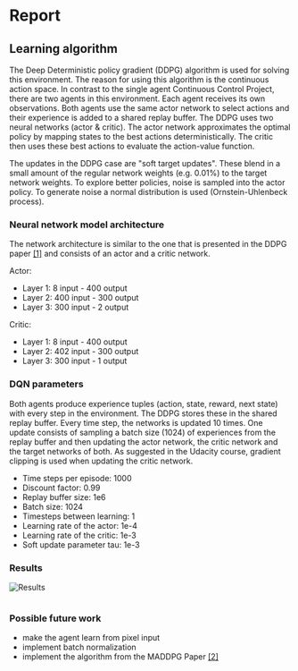 # Report

## Learning algorithm

The Deep Deterministic policy gradient (DDPG) algorithm is used for solving this environment.
The reason for using this algorithm is the continuous action space. In contrast to the single agent Continuous Control Project, there are two agents in this environment. Each agent receives its own observations.
Both agents use the same actor network to select actions and their experience is added to a shared replay buffer.
The DDPG uses two neural networks (actor & critic). The actor network approximates the optimal policy 
by mapping states to the best actions deterministically. 
The critic then uses these best actions to evaluate the action-value function.

The updates in the DDPG case are "soft target updates". These blend in a small amount of the regular network weights (e.g. 0.01%) to the target network weights. 
To explore better policies, noise is sampled into the actor policy.
To generate noise a normal distribution is used (Ornstein-Uhlenbeck process). 

### Neural network model architecture
The network architecture is similar to the one that is presented in the DDPG paper [[1]](https://arxiv.org/abs/1509.02971) and consists of an actor and a critic network. 

Actor:
* Layer 1: 8 input - 400 output
* Layer 2: 400 input - 300 output
* Layer 3: 300 input - 2 output

Critic:
* Layer 1: 8 input - 400 output
* Layer 2: 402 input - 300 output
* Layer 3: 300 input - 1 output 

### DQN parameters

Both agents produce experience tuples (action, state, reward, next state) with every step in the environment. 
The DDPG stores these in the shared replay buffer. 
Every time step, the networks is updated 10 times. 
One update consists of sampling a batch size (1024) of experiences from the replay buffer
and then updating the actor network, the critic network and the target networks of both.
As suggested in the Udacity course, gradient clipping is used when updating the critic network. 

* Time steps per episode: 1000
* Discount factor: 0.99
* Replay buffer size: 1e6
* Batch size: 1024
* Timesteps between learning: 1
* Learning rate of the actor:  1e-4
* Learning rate of the critic:  1e-3
* Soft update parameter tau: 1e-3

### Results

![Results](DDPG2.png)

```

```


### Possible future work

* make the agent learn from pixel input
* implement batch normalization
* implement the algorithm from the MADDPG Paper [[2]](https://papers.nips.cc/paper/7217-multi-agent-actor-critic-for-mixed-cooperative-competitive-environments.pdf
)
